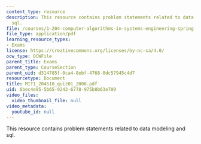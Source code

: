 ```yaml
---
content_type: resource
description: This resource contains problem statements related to data modeling and
  sql.
file: /courses/1-204-computer-algorithms-in-systems-engineering-spring-2010/6bec4e955b6592426778975b8b63e709_MIT1_204S10_quiz01_2008.pdf
file_type: application/pdf
learning_resource_types:
- Exams
license: https://creativecommons.org/licenses/by-nc-sa/4.0/
ocw_type: OCWFile
parent_title: Exams
parent_type: CourseSection
parent_uid: d314785f-0ca4-8ebf-4768-0dc57945c4d7
resourcetype: Document
title: MIT1_204S10_quiz01_2008.pdf
uid: 6bec4e95-5b65-9242-6778-975b8b63e709
video_files:
  video_thumbnail_file: null
video_metadata:
  youtube_id: null
---
```

This resource contains problem statements related to data modeling and sql.